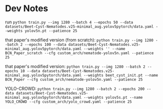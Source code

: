 # Dev Notes

 run `python train.py --img 1280 --batch 4 --epochs 50 --data datasets/Beet-Cyst-Nematodes.v25-minimal_aug.yolov5pytorch/data.yaml --weights yolov5n.pt --patience 25`

 that paper's modified version (from scratch): `python train.py --img 1280 --batch 2 --epochs 100 --data datasets/Beet-Cyst-Nematodes.v25-minimal_aug.yolov5pytorch/data.yaml --weights '' --name BCN_Paper_scratch --cfg custom_arch/nematode-yolov5n.yaml --patience 25`

 that paper's modified version: `python train.py --img 1280 --batch 2 --epochs 10 --data datasets/Beet-Cyst-Nematodes.v25-minimal_aug.yolov5pytorch/data.yaml --weights beet_cyst_init.pt --name BCN_Paper --cfg custom_arch/nematode-yolov5n.yaml --patience 25`

 YOLO-CROWD: `python train.py --img 1280 --batch 2 --epochs 200 --data datasets/Beet-Cyst-Nematodes.v25-minimal_aug.yolov5pytorch/data.yaml --weights yolov5s.pt --name YOLO_CROWD --cfg custom_arch/yolo_crowd.yaml --patience 25`